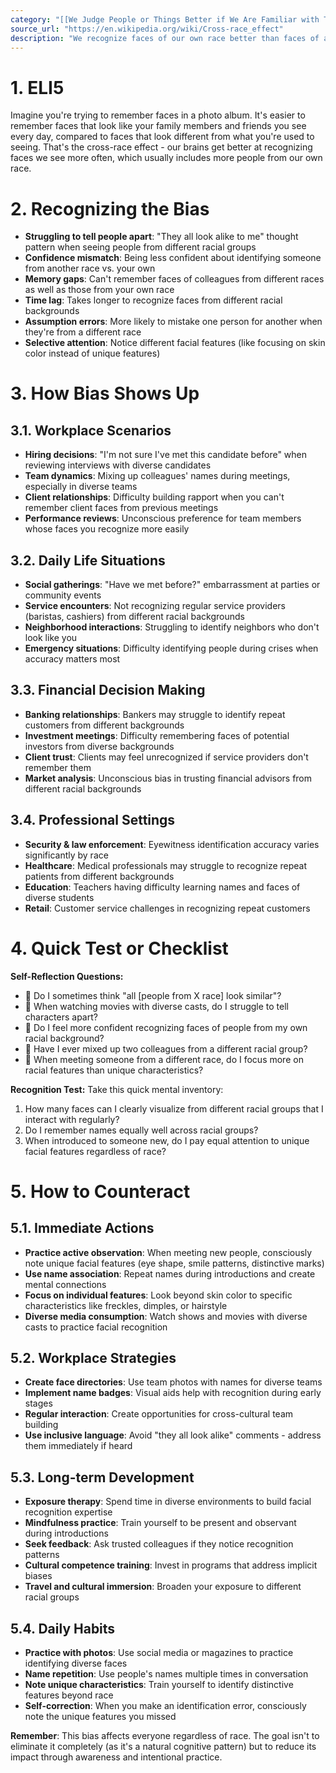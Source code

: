 ```yaml
---
category: "[[We Judge People or Things Better if We Are Familiar with Them]]"
source_url: "https://en.wikipedia.org/wiki/Cross-race_effect"
description: "We recognize faces of our own race better than faces of another race."
---
```


# 1. ELI5

Imagine you're trying to remember faces in a photo album. It's easier to remember faces that look like your family members and friends you see every day, compared to faces that look different from what you're used to seeing. That's the cross-race effect - our brains get better at recognizing faces we see more often, which usually includes more people from our own race.

# 2. Recognizing the Bias

- **Struggling to tell people apart**: "They all look alike to me" thought pattern when seeing people from different racial groups
- **Confidence mismatch**: Being less confident about identifying someone from another race vs. your own
- **Memory gaps**: Can't remember faces of colleagues from different races as well as those from your own race
- **Time lag**: Takes longer to recognize faces from different racial backgrounds
- **Assumption errors**: More likely to mistake one person for another when they're from a different race
- **Selective attention**: Notice different facial features (like focusing on skin color instead of unique features)

# 3. How Bias Shows Up

## 3.1. Workplace Scenarios

- **Hiring decisions**: "I'm not sure I've met this candidate before" when reviewing interviews with diverse candidates
- **Team dynamics**: Mixing up colleagues' names during meetings, especially in diverse teams
- **Client relationships**: Difficulty building rapport when you can't remember client faces from previous meetings
- **Performance reviews**: Unconscious preference for team members whose faces you recognize more easily

## 3.2. Daily Life Situations

- **Social gatherings**: "Have we met before?" embarrassment at parties or community events
- **Service encounters**: Not recognizing regular service providers (baristas, cashiers) from different racial backgrounds
- **Neighborhood interactions**: Struggling to identify neighbors who don't look like you
- **Emergency situations**: Difficulty identifying people during crises when accuracy matters most

## 3.3. Financial Decision Making

- **Banking relationships**: Bankers may struggle to identify repeat customers from different backgrounds
- **Investment meetings**: Difficulty remembering faces of potential investors from diverse backgrounds
- **Client trust**: Clients may feel unrecognized if service providers don't remember them
- **Market analysis**: Unconscious bias in trusting financial advisors from different racial backgrounds

## 3.4. Professional Settings

- **Security & law enforcement**: Eyewitness identification accuracy varies significantly by race
- **Healthcare**: Medical professionals may struggle to recognize repeat patients from different backgrounds
- **Education**: Teachers having difficulty learning names and faces of diverse students
- **Retail**: Customer service challenges in recognizing repeat customers

# 4. Quick Test or Checklist

**Self-Reflection Questions:**
- 🤔 Do I sometimes think "all [people from X race] look similar"?
- 🤔 When watching movies with diverse casts, do I struggle to tell characters apart?
- 🤔 Do I feel more confident recognizing faces of people from my own racial background?
- 🤔 Have I ever mixed up two colleagues from a different racial group?
- 🤔 When meeting someone from a different race, do I focus more on racial features than unique characteristics?

**Recognition Test:**
Take this quick mental inventory:
1. How many faces can I clearly visualize from different racial groups that I interact with regularly?
2. Do I remember names equally well across racial groups?
3. When introduced to someone new, do I pay equal attention to unique facial features regardless of race?

# 5. How to Counteract

## 5.1. Immediate Actions

- **Practice active observation**: When meeting new people, consciously note unique facial features (eye shape, smile patterns, distinctive marks)
- **Use name association**: Repeat names during introductions and create mental connections
- **Focus on individual features**: Look beyond skin color to specific characteristics like freckles, dimples, or hairstyle
- **Diverse media consumption**: Watch shows and movies with diverse casts to practice facial recognition

## 5.2. Workplace Strategies

- **Create face directories**: Use team photos with names for diverse teams
- **Implement name badges**: Visual aids help with recognition during early stages
- **Regular interaction**: Create opportunities for cross-cultural team building
- **Use inclusive language**: Avoid "they all look alike" comments - address them immediately if heard

## 5.3. Long-term Development

- **Exposure therapy**: Spend time in diverse environments to build facial recognition expertise
- **Mindfulness practice**: Train yourself to be present and observant during introductions
- **Seek feedback**: Ask trusted colleagues if they notice recognition patterns
- **Cultural competence training**: Invest in programs that address implicit biases
- **Travel and cultural immersion**: Broaden your exposure to different racial groups

## 5.4. Daily Habits

- **Practice with photos**: Use social media or magazines to practice identifying diverse faces
- **Name repetition**: Use people's names multiple times in conversation
- **Note unique characteristics**: Train yourself to identify distinctive features beyond race
- **Self-correction**: When you make an identification error, consciously note the unique features you missed

**Remember**: This bias affects everyone regardless of race. The goal isn't to eliminate it completely (as it's a natural cognitive pattern) but to reduce its impact through awareness and intentional practice.

